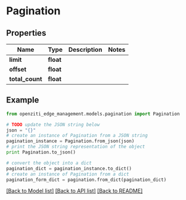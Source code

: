 # Pagination


## Properties
Name | Type | Description | Notes
------------ | ------------- | ------------- | -------------
**limit** | **float** |  | 
**offset** | **float** |  | 
**total_count** | **float** |  | 

## Example

```python
from openziti_edge_management.models.pagination import Pagination

# TODO update the JSON string below
json = "{}"
# create an instance of Pagination from a JSON string
pagination_instance = Pagination.from_json(json)
# print the JSON string representation of the object
print Pagination.to_json()

# convert the object into a dict
pagination_dict = pagination_instance.to_dict()
# create an instance of Pagination from a dict
pagination_form_dict = pagination.from_dict(pagination_dict)
```
[[Back to Model list]](../README.md#documentation-for-models) [[Back to API list]](../README.md#documentation-for-api-endpoints) [[Back to README]](../README.md)


